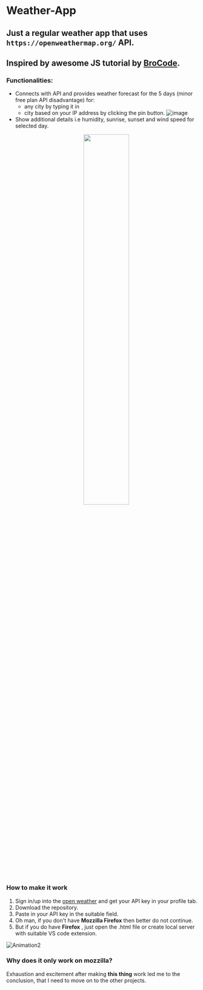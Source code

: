 # Weather-App
## Just a regular weather app that uses ```https://openweathermap.org/``` API.
## Inspired by awesome JS tutorial by **[BroCode](```https://www.youtube.com/watch?v=lfmg-EJ8gm4&t=40904s```)**.  
### Functionalities:
 - Connects with API and provides weather forecast for the 5 days (minor free plan API disadvantage) for:
     - any city by typing it in
     - city based on your IP address by clicking the pin button.
     ![image](https://github.com/user-attachments/assets/0568ad5d-89a8-4665-9d67-1060ddf696e4)
- Show additional details i.e humidity, sunrise, sunset and wind speed for selected day.
  <p align="center">
  <img width=50% height=50% src="https://github.com/user-attachments/assets/23d77201-ce4c-4d5e-8250-f71051625fef">
  </p>

### How to make it work
1. Sign in/up into the [open weather](```https://openweathermap.org/```) and get your API key in your profile tab.
2. Download the repository.
3. Paste in your API key in the suitable field.
4. Oh man, if you don't have **Mozzilla Firefox** then better do not continue.
5. But if you do have **Firefox** , just open the .html file or create local server with suitable VS code extension.

![Animation2](https://github.com/user-attachments/assets/e775d223-b4d0-4699-a325-41eaedc53ebc)

### Why does it only work on mozzilla?
Exhaustion and excitement after making **this thing** work led me to the conclusion, that I need to move on to the other projects.

